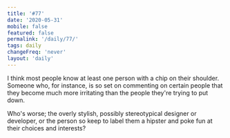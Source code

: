 ```yaml
---
title: '#77'
date: '2020-05-31'
mobile: false
featured: false
permalink: '/daily/77/'
tags: daily
changeFreq: 'never'
layout: 'daily'
---
```


I think most people know at least one person with a chip on their shoulder. Someone who, for instance, is so set on commenting on certain people that they become much more irritating than the people they're trying to put down.

Who's worse; the overly stylish, possibly stereotypical designer or developer, or the person so keep to label them a hipster and poke fun at their choices and interests?

